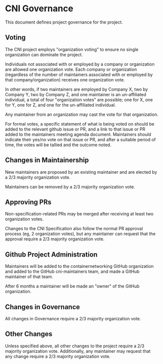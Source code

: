 # CNI Governance

This document defines project governance for the project.

## Voting

The CNI project employs "organization voting" to ensure no single organization can dominate the project.

Individuals not associated with or employed by a company or organization are allowed one organization vote.
Each company or organization (regardless of the number of maintainers associated with or employed by that company/organization) receives one organization vote.

In other words, if two maintainers are employed by Company X, two by Company Y, two by Company Z, and one maintainer is an un-affiliated individual, a total of four "organization votes" are possible; one for X, one for Y, one for Z, and one for the un-affiliated individual.

Any maintainer from an organization may cast the vote for that organization.

For formal votes, a specific statement of what is being voted on should be added to the relevant github issue or PR, and a link to that issue or PR added to the maintainers meeting agenda document.
Maintainers should indicate their yes/no vote on that issue or PR, and after a suitable period of time, the votes will be tallied and the outcome noted.

## Changes in Maintainership

New maintainers are proposed by an existing maintainer and are elected by a 2/3 majority organization vote.

Maintainers can be removed by a 2/3 majority organization vote.

## Approving PRs

Non-specification-related PRs may be merged after receiving at least two organization votes.

Changes to the CNI Specification also follow the normal PR approval process (eg, 2 organization votes), but any maintainer can request that the approval require a 2/3 majority organization vote.

## Github Project Administration

Maintainers will be added to the containernetworking GitHub organization and added to the GitHub cni-maintainers team, and made a GitHub maintainer of that team.

After 6 months a maintainer will be made an "owner" of the GitHub organization.

## Changes in Governance

All changes in Governance require a 2/3 majority organization vote.

## Other Changes

Unless specified above, all other changes to the project require a 2/3 majority organization vote.
Additionally, any maintainer may request that any change require a 2/3 majority organization vote.
